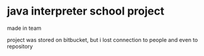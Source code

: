 # java interpreter school project

made in team 

project was stored on bitbucket, but i lost connection to people and even to repository
